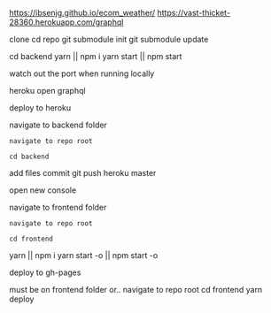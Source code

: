 https://ibsenjg.github.io/ecom_weather/
https://vast-thicket-28360.herokuapp.com/graphql

clone
cd repo
git submodule init
git submodule update

cd backend
yarn || npm i
yarn start || npm start

watch out the port when running locally

heroku open graphql

deploy to heroku

navigate to backend folder

```
navigate to repo root

cd backend
```

add files
commit
git push heroku master

open new console

navigate to frontend folder

```
navigate to repo root

cd frontend
```

yarn || npm i
yarn start -o || npm start -o

deploy to gh-pages

must be on frontend folder or..
navigate to repo root
cd frontend
yarn deploy
